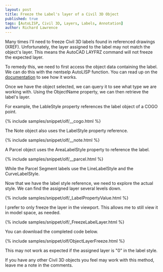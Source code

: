 ```yaml
---
layout: post
title: Freeze the Label's layer of a Civil 3D Object
published: true
tags: [AutoLISP, Civil 3D, Layers, Labels, Annotation]
author: Richard Lawrence
---
```

Many times I'll need to freeze Civil 3D labels found in referenced drawings (XREF). Unfortunately, the layer assigned to the label may not match the object's layer.  This means the AutoCAD LAYFRZ command will not freeze the expected layer.

To remedy this, we need to first access the object data containing the label.  We can do this with the nentselp AutoLISP function.  You can read up on the [documentation](https://knowledge.autodesk.com/search-result/caas/CloudHelp/cloudhelp/2016/ENU/AutoCAD-AutoLISP/files/GUID-5CE182FE-6455-4C62-B953-B1CA441455C1-htm.html) to see how it works.

Once we have the object selected, we can query it to see what type we are working with. Using the ObjectName property, we can then retrieve the label's layer.

For example, the LableStyle property references the label object of a COGO point.

{% include samples/snippet/olf/__cogo.html %}

The Note object also uses the LabelStyle property reference.

{% include samples/snippet/olf/__note.html %}

A Parcel object uses the AreaLabelStyle property to reference the label.

{% include samples/snippet/olf/__parcel.html %}

While the Parcel Segment labels use the LineLabelStyle and the CurveLabelStyle.

Now that we have the label style reference, we need to explore the actual style.  We can find the assigned layer several levels down.

{% include samples/snippet/olf/_LabelPropertyValue.html %}

I prefer to only freeze the layer in the viewport.  This allows me to still view it in model space, as needed.

{% include samples/snippet/olf/_FreezeLabelLayer.html %}

You can download the completed code below.

{% include samples/snippet/olf/ObjectLayerFreeze.html %}

This may not work as expected if the assigned layer is "0" in the label style.

If you have any other Civil 3D objects you feel may work with this method, leave me a note in the comments.